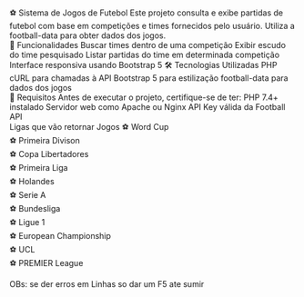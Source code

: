 ⚽ Sistema de Jogos de Futebol
Este projeto consulta e exibe partidas de futebol com base em competições e times fornecidos pelo usuário. Utiliza a football-data para obter dados dos jogos.
<br>
🚀 Funcionalidades
Buscar times dentro de uma competição
Exibir escudo do time pesquisado
Listar partidas do time em determinada competição
Interface responsiva usando Bootstrap 5
🛠 Tecnologias Utilizadas
PHP
cURL para chamadas à API
Bootstrap 5 para estilização
football-data para dados dos jogos
<br>
📌 Requisitos
Antes de executar o projeto, certifique-se de ter:
PHP 7.4+ instalado
Servidor web como Apache ou Nginx
API Key válida da Football API
<br>
Ligas que vão retornar Jogos 
⚽ Word Cup
<br>
⚽ Primeira Divison
<br>
⚽ Copa Libertadores
<br>
⚽ Primeira Liga
<br>
⚽ Holandes
<br>
⚽ Serie A
<br>
⚽ Bundesliga
<br>
⚽ Ligue 1
<br>
⚽ European Championship
<br>
⚽ UCL
<br>
⚽ PREMIER League
<br>

OBs: se der erros em Linhas so dar um F5 ate sumir
